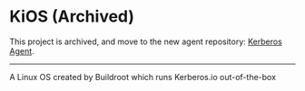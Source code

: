 # KiOS (Archived)

This project is archived, and move to the new agent repository: [Kerberos Agent](https://github.com/kerberos-io/agent).

---

A Linux OS created by Buildroot which runs Kerberos.io out-of-the-box
